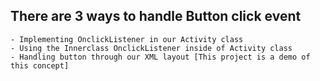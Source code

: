 ## There are 3 ways to handle Button click event
	- Implementing OnclickListener in our Activity class
	- Using the Innerclass OnclickListener inside of Activity class
	- Handling button through our XML layout [This project is a demo of this concept]